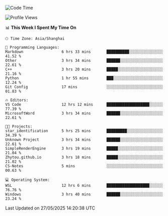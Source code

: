 <!--START_SECTION:waka-->
![Code Time](http://img.shields.io/badge/Code%20Time-2%2C916%20hrs%2012%20mins-blue)

![Profile Views](http://img.shields.io/badge/Profile%20Views-0-blue)

📊 **This Week I Spent My Time On** 

```text
🕑︎ Time Zone: Asia/Shanghai

💬 Programming Languages: 
Markdown                 6 hrs 33 mins       ██████████░░░░░░░░░░░░░░░   41.52 % 
Other                    3 hrs 34 mins       ██████░░░░░░░░░░░░░░░░░░░   22.61 % 
C++                      3 hrs 20 mins       █████░░░░░░░░░░░░░░░░░░░░   21.16 % 
Python                   1 hr 55 mins        ███░░░░░░░░░░░░░░░░░░░░░░   12.24 % 
Git Config               17 mins             ░░░░░░░░░░░░░░░░░░░░░░░░░   01.83 % 

🔥 Editors: 
VS Code                  12 hrs 12 mins      ███████████████████░░░░░░   77.39 % 
MicrosoftWord            3 hrs 34 mins       ██████░░░░░░░░░░░░░░░░░░░   22.61 % 

🐱‍💻 Projects: 
star_identification      5 hrs 25 mins       █████████░░░░░░░░░░░░░░░░   34.39 % 
Unknown Project          3 hrs 34 mins       ██████░░░░░░░░░░░░░░░░░░░   22.61 % 
SimpleRenderEngine       3 hrs 19 mins       █████░░░░░░░░░░░░░░░░░░░░   21.04 % 
Zhytou.github.io         3 hrs 18 mins       █████░░░░░░░░░░░░░░░░░░░░   21.02 % 
CS-Notes                 5 mins              ░░░░░░░░░░░░░░░░░░░░░░░░░   00.63 % 

💻 Operating System: 
WSL                      12 hrs 6 mins       ███████████████████░░░░░░   76.76 % 
Windows                  3 hrs 40 mins       ██████░░░░░░░░░░░░░░░░░░░   23.24 % 
```


 Last Updated on 27/05/2025 14:20:38 UTC
<!--END_SECTION:waka-->